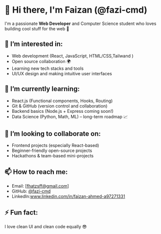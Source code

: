 # 👋 Hi there, I'm Faizan (@fazi-cmd)

I'm a passionate **Web Developer** and Computer Science student who loves building cool stuff for the web 🚀

## 👀 I’m interested in:
- Web development (React, JavaScript, HTML/CSS,Tailwand )
- Open source collaboration 🌍
- Learning new tech stacks and tools
- UI/UX design and making intuitive user interfaces

## 🌱 I’m currently learning:
- React.js (Functional components, Hooks, Routing)
- Git & GitHub (version control and collaboration)
- Backend basics (Node.js + Express coming soon!)
- Data Science (Python, Math, ML) – long-term roadmap 📈

## 💞️ I’m looking to collaborate on:
- Frontend projects (especially React-based)
- Beginner-friendly open-source projects
- Hackathons & team-based mini-projects

## 📫 How to reach me:
- Email: [fhatzsff@gmail.com]
- GitHub: [@fazi-cmd](https://github.com/fazi-cmd)
- LinkedIn:www.linkedin.com/in/faizan-ahmed-a97271331

## ⚡ Fun fact: 
I love clean UI and clean code equally 😎


